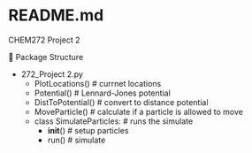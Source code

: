 # README.md
CHEM272 Project 2

👷 Package Structure

* 272_Project 2.py
  - PlotLocations()         # currnet locations
  - Potential()             # Lennard-Jones potential
  - DistToPotential()       # convert to distance potential
  - MoveParticle()          # calculate if a particle is allowed to move
  - class SimulateParticles: # runs the simulate
    - __init__()        # setup particles
    - run()             # simulate
   
